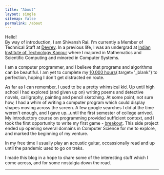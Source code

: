 ```yaml
---
title: "About"
layout: single
sitemap: false
permalink: /about
---
```


Hello!<br>
By way of introduction, I am Shivansh Rai. I'm currently a Member of Technical Staff at [Devrev](http://devrev.ai). In a previous life, I was an undergrad at [Indian Institute of Technology Kanpur](http://www.iitk.ac.in/) where I majored in Mathematics and Scientific Computing and minored in Computer Systems.

I am a computer programmer, and I believe that programs and algorithms can be beautiful. I am yet to complete my [10,000 hours](https://en.wikipedia.org/wiki/Outliers_(book)){:target="_blank"} to perfection, hoping I don't get distracted en route.

As far as I can remember, I used to be a pretty whimsical kid. Up until high school I had explored (and given up on) writing poems and detective novels, calligraphy, painting and pencil sketching. At some point, not sure how, I had a whim of writing a computer program which could display shapes moving across the screen. A few google searches I did at the time weren't enough, and I gave up...until the first semester of college arrived. My introductory course on programming provided sufficient context, and I took the first opportunity to write my first game - [breakout](https://github.com/shivansh/breakout). This side project ended up opening several domains in Computer Science for me to explore, and marked the beginning of my venture.

In my free time I usually play an acoustic guitar, occassionally read and up until the pandemic used to go on treks.

I made this blog in a hope to share some of the interesting stuff which I come across, and for some nostalgia down the road.

***
